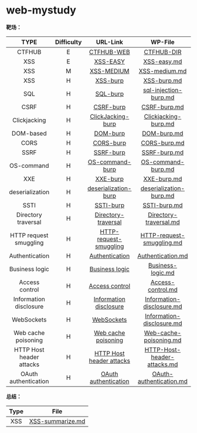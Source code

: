 # web-mystudy
**靶场：**

|           TYPE           | Difficulty |                           URL-Link                           |                           WP-File                            |
| :----------------------: | :--------: | :----------------------------------------------------------: | :----------------------------------------------------------: |
|          CTFHUB          |     E      |       [CTFHUB-WEB](https://www.ctfhub.com/#/skilltree)       |                   [CTFHUB-DIR](./CTFHUB/)                    |
|           XSS            |     E      |  [XSS-EASY](https://xss.angelo.org.cn/level1.php?name=test)  |               [XSS-easy.md](./XSS/XSS-easy.md)               |
|           XSS            |     M      |               [XSS-MEDIUM](http://prompt.ml/0)               |             [XSS-medium.md](./XSS/XSS-medium.md)             |
|           XSS            |     H      | [XSS-burp](https://portswigger.net/web-security/all-labs#cross-site-scripting) | [XSS-burp.md](./PortSwigger/Cross-site-scripting(XSS)/XSS-burp.md) |
|           SQL            |     H      | [SQL-burp](https://portswigger.net/web-security/all-labs#sql-injection) | [sql-injection-burp.md](./PortSwigger/SQL-injection/sql-injection-burp.md) |
|           CSRF           |     H      | [CSRF-burp](https://portswigger.net/web-security/all-labs#cross-site-request-forgery-csrf) | [CSRF-burp.md](./PortSwigger/CSRF(Cross-site-request-forgery)/CSRF-burp.md) |
|       Clickjacking       |     H      | [ClickJacking-burp](https://portswigger.net/web-security/all-labs#clickjacking) | [Clickjacking-burp.md](./PortSwigger/Clickjacking/Clickjacking-burp.md) |
|        DOM-based         |     H      | [DOM-burp](https://portswigger.net/web-security/all-labs#dom-based-vulnerabilities) | [DOM-burp.md](./PortSwigger/DOM-based-vulnerabilities/DOM-burp.md) |
|           CORS           |     H      | [CORS-burp](https://portswigger.net/web-security/all-labs#cross-origin-resource-sharing-cors) | [CORS-burp.md](./PortSwigger/CORS(Cross-origin-resource-sharing)/CORS-burp.md) |
|           SSRF           |     H      | [SSRF-burp](https://portswigger.net/web-security/all-labs#server-side-request-forgery-ssrf) | [SSRF-burp.md](./PortSwigger/Server-side-request-forgery(SSRF)/SSRF-burp.md) |
|        OS-command        |     H      | [OS-command-burp](https://portswigger.net/web-security/all-labs#server-side-request-forgery-ssrf) | [OS-command-burp.md](./PortSwigger/OS-command-injection/OS-command-burp.md) |
|           XXE            |     H      | [XXE-burp](https://portswigger.net/web-security/all-labs#xml-external-entity-xxe-injection) | [XXE-burp.md](PortSwigger/XML-external-entity-(XXE)-injection/XXE-burp.md) |
|     deserialization      |     H      | [deserialization-burp](https://portswigger.net/web-security/all-labs#insecure-deserialization) | [deserialization-burp.md](PortSwigger/Insecure-deserialization/deserialization-burp.md) |
|           SSTI           |     H      | [SSTI-burp](https://portswigger.net/web-security/all-labs#server-side-template-injection) | [SSTI-burp.md](PortSwigger/Insecure-deserialization/SSTI-burp.md) |
|   Directory traversal    |     H      | [Directory-traversal](https://portswigger.net/web-security/all-labs#directory-traversal) | [Directory-traversal.md](PortSwigger/Directory-traversal/Directory-traversal.md) |
|  HTTP request smuggling  |     H      | [HTTP-request-smuggling](https://portswigger.net/web-security/all-labs#http-request-smuggling) | [HTTP-request-smuggling.md](PortSwigger/HTTP-request-smuggling/HTTP-request-smuggling.md) |
|      Authentication      |     H      | [Authentication](https://portswigger.net/web-security/all-labs#authentication) | [Authentication.md](PortSwigger/Authentication/Authentication.md) |
|      Business logic      |     H      | [Business logic](https://portswigger.net/web-security/all-labs#business-logic-vulnerabilities) | [Business-logic.md](PortSwigger/Business-logic/Business-logic.md) |
|      Access control      |     H      | [Access control](https://portswigger.net/web-security/all-labs#access-control-vulnerabilities) | [Access-control.md](PortSwigger/Access-control/Access-control.md) |
|  Information disclosure  |     H      | [Information disclosure](https://portswigger.net/web-security/all-labs#information-disclosure) | [Information-disclosure.md](PortSwigger/Information-disclosure/Information-disclosure.md) |
|        WebSockets        |     H      | [WebSockets](https://portswigger.net/web-security/all-labs#websockets) | [Information-disclosure.md](PortSwigger/WebSockets/WebSockets.md) |
|   Web cache poisoning    |     H      | [Web cache poisoning](https://portswigger.net/web-security/all-labs#web-cache-poisoning) | [Web-cache-poisoning.md](PortSwigger/Web-cache-poisoning/Web-cache-poisoning.md) |
| HTTP Host header attacks |     H      | [HTTP Host header attacks](https://portswigger.net/web-security/all-labs#http-host-header-attacks) | [HTTP-Host-header-attacks.md](PortSwigger/HTTP-Host-header-attacks/HTTP-Host-header-attacks.md) |
|   OAuth authentication   |     H      | [OAuth authentication](https://portswigger.net/web-security/all-labs#oauth-authentication) | [OAuth-authentication.md](PortSwigger/OAuth-authentication/OAuth-authentication.md) |

**总结：**

| Type |                    File                    |
| :--: | :----------------------------------------: |
| XSS  | [XSS-summarize.md](./XSS/XSS-summarize.md) |

